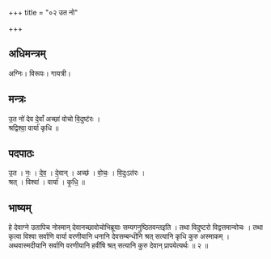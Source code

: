+++
title = "०२ उत नो"

+++
## अधिमन्त्रम्
अग्निः। विरूपः। गायत्री।

## मन्त्रः
उ॒त नो॑ देव दे॒वाँ अच्छा॑ वोचो वि॒दुष्ट॑रः ।  
श्रद्विश्वा॒ वार्या॑ कृधि ॥

## पदपाठः
उ॒त । नः॒ । दे॒व॒ । दे॒वान् । अच्छ॑ । वो॒चः॒ । वि॒दुःऽत॑रः ।  
श्रत् । विश्वा॑ । वार्या॑ । कृ॒धि॒ ॥

## भाष्यम्
हे देवाग्ने उतापिच नोस्मान् देवानच्छावोचोभिब्रूयाः सम्यगनुष्ठितवन्तइति । तथा विदुष्टरो विद्वत्तमान्वोचः । तथा कृत्वा विश्वा सर्वाणि वार्या वरणीयानि धनानि देवसम्बन्धीनि श्रत् सत्यानि कृधि कुरु अस्माकम् । अथवास्मदीयानि सर्वाणि वरणीयानि हवींषि श्रत् सत्यानि कुरु देवान् प्रापयेत्यर्थः ॥ २ ॥